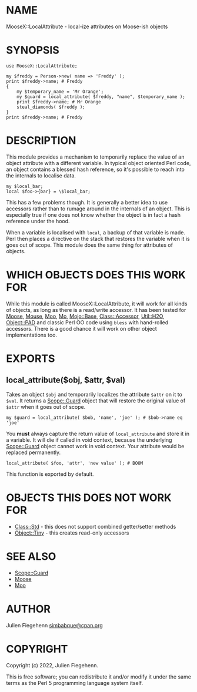 # NAME

MooseX::LocalAttribute - local-ize attributes on Moose-ish objects

# SYNOPSIS

    use MooseX::LocalAttribute;

    my $freddy = Person->new( name => 'Freddy' );
    print $freddy->name; # Freddy
    {
        my $temporary_name = 'Mr Orange';
        my $guard = local_attribute( $freddy, "name", $temporary_name );
        print $freddy->name; # Mr Orange
        steal_diamonds( $freddy );
    }
    print $freddy->name; # Freddy

# DESCRIPTION

This module provides a mechanism to temporarily replace the value of an
object attribute with a different variable. In typical object oriented Perl
code, an object contains a blessed hash reference, so it's possible to reach
into the internals to localise data.

    my $local_bar;
    local $foo->{bar} = \$local_bar;

This has a few problems though. It is generally a better idea to use accessors
rather than to rumage around in the internals of an object. This is especially
true if one does not know whether the object is in fact a hash reference under
the hood.

When a variable is localised with `local`, a backup of that variable is made.
Perl then places a directive on the stack that restores the variable when it
is goes out of scope. This module does the same thing for attributes of
objects.

# WHICH OBJECTS DOES THIS WORK FOR

While this module is called MooseX::LocalAttribute, it will work for all kinds
of objects, as long as there is a read/write accessor. It has been tested for
[Moose](https://metacpan.org/pod/Moose), [Mouse](https://metacpan.org/pod/Mouse), [Moo](https://metacpan.org/pod/Moo), [Mo](https://metacpan.org/pod/Mo), [Mojo::Base](https://metacpan.org/pod/Mojo%3A%3ABase), [Class::Accessor](https://metacpan.org/pod/Class%3A%3AAccessor),
[Util::H2O](https://metacpan.org/pod/Util%3A%3AH2O), [Object::PAD](https://metacpan.org/pod/Object%3A%3APAD) and classic Perl OO code using `bless` with
hand-rolled accessors. There is a good chance it will work on other object
implementations too.

# EXPORTS

## local\_attribute($obj, $attr, $val)

Takes an object `$obj` and temporarily localizes the attribute `$attr` on
it to `$val`. It returns a [Scope::Guard](https://metacpan.org/pod/Scope%3A%3AGuard) object that will restore the
original value of `$attr` when it goes out of scope.

    my $guard = local_attribute( $bob, 'name', 'joe' ); # $bob->name eq 'joe'

You **must** always capture the return value of `local_attribute` and store it
in a variable. It will die if called in void context, because the underlying
[Scope::Guard](https://metacpan.org/pod/Scope%3A%3AGuard) object cannot work in void context. Your attribute would be
replaced permanently.

    local_attribute( $foo, 'attr', 'new value' ); # BOOM

This function is exported by default.

# OBJECTS THIS DOES NOT WORK FOR

- [Class::Std](https://metacpan.org/pod/Class%3A%3AStd) - this does not support combined getter/setter methods
- [Object::Tiny](https://metacpan.org/pod/Object%3A%3ATiny) - this creates read-only accessors

# SEE ALSO

- [Scope::Guard](https://metacpan.org/pod/Scope%3A%3AGuard)
- [Moose](https://metacpan.org/pod/Moose)
- [Moo](https://metacpan.org/pod/Moo)

# AUTHOR

Julien Fiegehenn <simbabque@cpan.org>

# COPYRIGHT

Copyright (c) 2022, Julien Fiegehenn.

This is free software; you can redistribute it and/or modify it under the same
terms as the Perl 5 programming language system itself.
